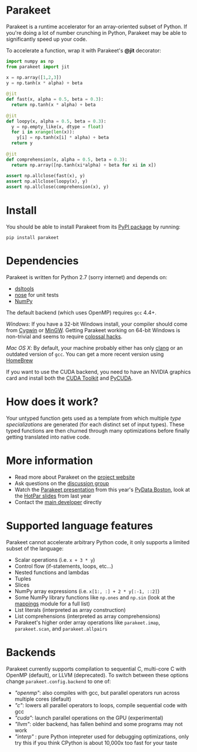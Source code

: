 Parakeet
====

Parakeet is a runtime accelerator for an array-oriented subset of Python. 
If you're doing a lot of number crunching in Python, 
Parakeet may be able to significantly speed up your code. 


To accelerate a function, wrap it with Parakeet's **@jit** decorator:

```python 
import numpy as np 
from parakeet import jit 

x = np.array([1,2,3])
y = np.tanh(x * alpha) + beta
   
@jit
def fast(x, alpha = 0.5, beta = 0.3):
  return np.tanh(x * alpha) + beta 
   
@jit 
def loopy(x, alpha = 0.5, beta = 0.3):
  y = np.empty_like(x, dtype = float)
  for i in xrange(len(x)):
    y[i] = np.tanh(x[i] * alpha) + beta
  return y
     
@jit
def comprehension(x, alpha = 0.5, beta = 0.3):
  return np.array([np.tanh(xi*alpha) + beta for xi in x])
  
assert np.allclose(fast(x), y)
assert np.allclose(loopy(x), y)
assert np.allclose(comprehension(x), y)

```



Install
====
You should be able to install Parakeet from its [PyPI package](https://pypi.python.org/pypi/parakeet/) by running:

    pip install parakeet


Dependencies
====

Parakeet is written for Python 2.7 (sorry internet) and depends on:

* [dsltools](https://github.com/iskandr/dsltools)
* [nose](https://nose.readthedocs.org/en/latest/) for unit tests
* [NumPy](http://www.scipy.org/install.html)

The default backend (which uses OpenMP) requires `gcc` 4.4+. 

*Windows*: If you have a 32-bit Windows install, your compiler should come from [Cygwin](http://cygwin.com/install.html) or [MinGW](http://www.mingw.org/). Getting Parakeet working on 64-bit Windows is non-trivial and seems to require [colossal hacks](http://eli.thegreenplace.net/2008/06/28/compiling-python-extensions-with-distutils-and-mingw/).

*Mac OS X*: By default, your machine probably either has only [clang](http://clang.llvm.org/) or an outdated version of `gcc`. You can get a more recent version using [HomeBrew](http://apple.stackexchange.com/questions/38222/how-do-i-install-gcc-via-homebrew)

If you want to use the CUDA backend, you need to have an NVIDIA graphics card and install both the [CUDA Toolkit](https://developer.nvidia.com/cuda-toolkit) and [PyCUDA](http://mathema.tician.de/software/pycuda/). 


How does it work? 
====
Your untyped function gets used as a template from which multiple *type specializations* are generated 
(for each distinct set of input types). 
These typed functions are then churned through many optimizations before finally getting translated into native code. 

More information
===

  * Read more about Parakeet on the [project website](http://www.parakeetpython.com) 
  * Ask questions on the [discussion group](http://groups.google.com/forum/#!forum/parakeet-python)
  * Watch the [Parakeet presentation](https://vimeo.com/73895275) from this year's [PyData Boston](http://pydata.org/bos2013), look at the [HotPar slides](https://www.usenix.org/conference/hotpar12/parakeet-just-time-parallel-accelerator-python) from last year 
  * Contact the [main developer](http://www.rubinsteyn.com) directly



Supported language features
====

Parakeet cannot accelerate arbitrary Python code, it only supports a limited subset of the language:

  * Scalar operations (i.e. `x + 3 * y`)
  * Control flow (if-statements, loops, etc...)
  * Nested functions and lambdas
  * Tuples
  * Slices
  * NumPy array expressions (i.e. `x[1:, :] + 2 * y[:-1, ::2]`)
  * Some NumPy library functions like `np.ones` and `np.sin` (look at the [mappings](https://github.com/iskandr/parakeet/blob/master/parakeet/mappings.py) module for a full list)
  * List literals (interpreted as array construction)
  * List comprehensions (interpreted as array comprehensions)
  * Parakeet's higher order array operations like `parakeet.imap`, `parakeet.scan`, and `parakeet.allpairs`

Backends
===
Parakeet currently supports compilation to sequential C, multi-core C with OpenMP (default), or LLVM (deprecated). To switch between these options change `parakeet.config.backend` to one of:

  * *"openmp"*: also compiles with gcc, but parallel operators run across multiple cores (default)
  * *"c"*: lowers all parallel operators to loops, compile sequential code with gcc
  * *"cuda"*: launch parallel operations on the GPU (experimental)
  * *"llvm"*: older backend, has fallen behind and some programs may not work
  * *"interp"* : pure Python intepreter used for debugging optimizations, only try this if you think CPython is about 10,000x too fast for your taste 


